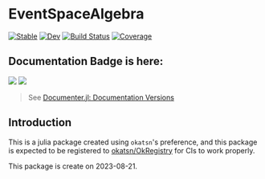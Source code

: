 # EventSpaceAlgebra

[![Stable](https://img.shields.io/badge/docs-stable-blue.svg)](https://okatsn.github.io/EventSpaceAlgebra.jl/stable/)
[![Dev](https://img.shields.io/badge/docs-dev-blue.svg)](https://okatsn.github.io/EventSpaceAlgebra.jl/dev/)
[![Build Status](https://github.com/okatsn/EventSpaceAlgebra.jl/actions/workflows/CI.yml/badge.svg?branch=main)](https://github.com/okatsn/EventSpaceAlgebra.jl/actions/workflows/CI.yml?query=branch%3Amain)
[![Coverage](https://codecov.io/gh/okatsn/EventSpaceAlgebra.jl/branch/main/graph/badge.svg)](https://codecov.io/gh/okatsn/EventSpaceAlgebra.jl)

<!-- Don't have any of your custom contents above; they won't occur if there is no citation. -->

## Documentation Badge is here:

[![](https://img.shields.io/badge/docs-stable-blue.svg)](https://okatsn.github.io/EventSpaceAlgebra.jl/stable)
[![](https://img.shields.io/badge/docs-dev-blue.svg)](https://okatsn.github.io/EventSpaceAlgebra.jl/dev)

> See [Documenter.jl: Documentation Versions](https://documenter.juliadocs.org/dev/man/hosting/#Documentation-Versions)

## Introduction

This is a julia package created using `okatsn`'s preference, and this package is expected to be registered to [okatsn/OkRegistry](https://github.com/okatsn/OkRegistry) for CIs to work properly.

This package is create on 2023-08-21.
